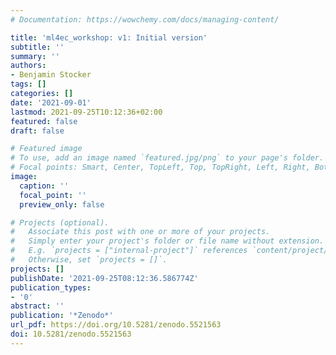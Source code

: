 ```yaml
---
# Documentation: https://wowchemy.com/docs/managing-content/

title: 'ml4ec_workshop: v1: Initial version'
subtitle: ''
summary: ''
authors:
- Benjamin Stocker
tags: []
categories: []
date: '2021-09-01'
lastmod: 2021-09-25T10:12:36+02:00
featured: false
draft: false

# Featured image
# To use, add an image named `featured.jpg/png` to your page's folder.
# Focal points: Smart, Center, TopLeft, Top, TopRight, Left, Right, BottomLeft, Bottom, BottomRight.
image:
  caption: ''
  focal_point: ''
  preview_only: false

# Projects (optional).
#   Associate this post with one or more of your projects.
#   Simply enter your project's folder or file name without extension.
#   E.g. `projects = ["internal-project"]` references `content/project/deep-learning/index.md`.
#   Otherwise, set `projects = []`.
projects: []
publishDate: '2021-09-25T08:12:36.586774Z'
publication_types:
- '0'
abstract: ''
publication: '*Zenodo*'
url_pdf: https://doi.org/10.5281/zenodo.5521563
doi: 10.5281/zenodo.5521563
---
```

